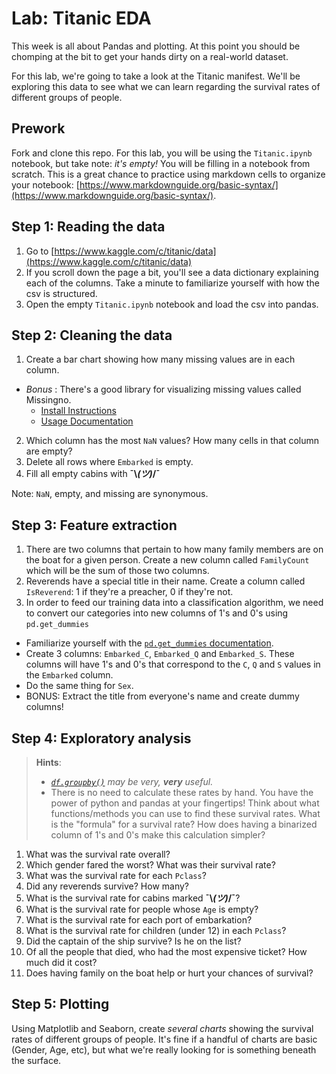 # Lab: Titanic EDA

This week is all about Pandas and plotting. At this point you should be chomping at the bit to get your hands dirty on a real-world dataset.

For this lab, we're going to take a look at the Titanic manifest. We'll be exploring this data to see what we can learn regarding the survival rates of different groups of people.

## Prework
Fork and clone this repo. For this lab, you will be using the `Titanic.ipynb` notebook, but take note: _it's empty!_ You will be filling in a notebook from scratch. This is a great chance to practice using markdown cells to organize your notebook: [https://www.markdownguide.org/basic-syntax/](https://www.markdownguide.org/basic-syntax/).

## Step 1: Reading the data

1. Go to [https://www.kaggle.com/c/titanic/data](https://www.kaggle.com/c/titanic/data)
2. If you scroll down the page a bit, you'll see a data dictionary explaining each of the columns. Take a minute to familiarize yourself with how the csv is structured.
3. Open the empty `Titanic.ipynb` notebook and load the csv into pandas.

## Step 2: Cleaning the data
1. Create a bar chart showing how many missing values are in each column.
  - *Bonus* : There's a good library for visualizing missing values called Missingno.
      - [Install Instructions](https://pypi.org/project/missingno/)
      - [Usage Documentation](https://github.com/ResidentMario/missingno)
2. Which column has the most `NaN` values? How many cells in that column are empty?
3. Delete all rows where `Embarked` is empty.
4. Fill all empty cabins with **¯\\_(ツ)_/¯**

Note: `NaN`, empty, and missing are synonymous.

## Step 3: Feature extraction
1.  There are two columns that pertain to how many family members are on the boat for a given person. Create a new column called `FamilyCount` which will be the sum of those two columns.
2. Reverends have a special title in their name. Create a column called `IsReverend`: 1 if they're a preacher, 0 if they're not.
3. In order to feed our training data into a classification algorithm, we need to convert our categories into new columns of 1's and 0's using `pd.get_dummies`
  - Familiarize yourself with the [`pd.get_dummies` documentation](https://pandas.pydata.org/pandas-docs/stable/reference/api/pandas.get_dummies.html).
  - Create 3 columns: `Embarked_C`, `Embarked_Q` and `Embarked_S`. These columns will have 1's and 0's that correspond to the `C`, `Q` and `S` values in the `Embarked` column.
  - Do the same thing for `Sex`.
  - BONUS: Extract the title from everyone's name and create dummy columns!

## Step 4: Exploratory analysis 

> **Hints**:   
> - _[`df.groupby()`](https://pandas.pydata.org/pandas-docs/stable/reference/api/pandas.DataFrame.groupby.html) may be very, **very** useful._  
> - There is no need to calculate these rates by hand. You have the power of python and pandas at your fingertips! Think about what functions/methods you can use to find these survival rates. What is the "formula" for a survival rate? How does having a binarized column of 1's and 0's make this calculation simpler?

1. What was the survival rate overall?
2. Which gender fared the worst? What was their survival rate?
3. What was the survival rate for each `Pclass`?
4. Did any reverends survive? How many?
5. What is the survival rate for cabins marked **¯\\_(ツ)_/¯**?
6. What is the survival rate for people whose `Age` is empty?
7. What is the survival rate for each port of embarkation?
8. What is the survival rate for children (under 12) in each `Pclass`?
9. Did the captain of the ship survive? Is he on the list?
10. Of all the people that died, who had the most expensive ticket? How much did it cost?
11. Does having family on the boat help or hurt your chances of survival? 

## Step 5: Plotting
Using Matplotlib and Seaborn, create _several charts_ showing the survival rates of different groups of people. It's fine if a handful of charts are basic (Gender, Age, etc), but what we're really looking for is something beneath the surface.

